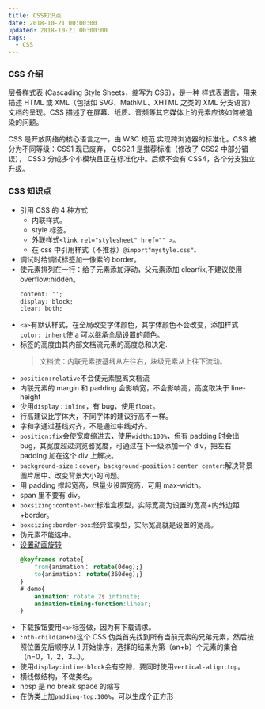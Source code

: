 ```yaml
---
title: CSS知识点
date: 2018-10-21 00:00:00
updated: 2018-10-21 00:00:00
tags:
  - CSS
---
```


### CSS 介绍

层叠样式表 (Cascading Style Sheets，缩写为 CSS），是一种 样式表语言，用来描述 HTML 或 XML（包括如 SVG、MathML、XHTML 之类的 XML 分支语言）文档的呈现。CSS 描述了在屏幕、纸质、音频等其它媒体上的元素应该如何被渲染的问题。

<!-- more -->

CSS 是开放网络的核心语言之一，由 W3C 规范 实现跨浏览器的标准化。CSS 被分为不同等级：CSS1 现已废弃， CSS2.1 是推荐标准（修改了 CSS2 中部分错误）， CSS3 分成多个小模块且正在标准化中。后续不会有 CSS4，各个分支独立升级。

### CSS 知识点

- 引用 CSS 的 4 种方式
  - 内联样式。
  - style 标签。
  - 外联样式`<link rel="stylesheet" href="" >`。
  - 在 css 中引用样式（不推荐）`@import"mystyle.css"。 `
- 调试时给调试标签加一像素的 border。
- 使元素排列在一行：给子元素添加浮动，父元素添加 clearfix,不建议使用 overflow:hidden。
  ```css
  content: '';
  display: block;
  clear: both;
  ```
- `<a>`有默认样式，在全局改变字体颜色，其字体颜色不会改变，添加样式`color: inhert`使 a 可以继承全局设置的颜色。
- 标签的高度由其内部文档流元素的高度总和决定.
  > 文档流：内联元素按基线从左往右，块级元素从上往下流动。
- `position:relative`不会使元素脱离文档流
- 内联元素的 margin 和 padding 会影响宽，不会影响高，高度取决于 line-height
- 少用`display：inline`，有 bug，使用`float`。
- 行高建议比字体大，不同字体的建议行高不一样。
- 字和字通过基线对齐，不是通过中线对齐。
- `position:fix`会使宽度缩进去，使用`width:100%`，但有 padding 时会出 bug，其宽度超过浏览器宽度，可通过在下一级添加一个 div，把左右 padding 加在这个 div 上解决。
- `background-size：cover`，`background-position：center center`:解决背景图片居中、改变背景大小的问题。
- 用 padding 撑起宽高，尽量少设置宽高，可用 max-width。
- span 里不要有 div。
- `boxsizing:content-box`:标准盒模型，实际宽高为设置的宽高+内外边距+border。
- `boxsizing:border-box`:怪异盒模型，实际宽高就是设置的宽高。
- 伪元素不能选中。
- [设置动画旋转](https://developer.mozilla.org/zh-CN/docs/Web/CSS/CSS_Animations/Using_CSS_animations)
  ```css
  @keyframes rotate{
      from{animation： rotate(0deg);}
      to{animation： rotate(360deg);}
  }
  # demo{
      animation: rotate 2s infinite;
      animation-timing-function:linear;
  }
  ```
- 下载按钮要用`<a>`标签做，因为有下载请求。
- `:nth-child(an+b)`这个 CSS 伪类首先找到所有当前元素的兄弟元素，然后按照位置先后顺序从 1 开始排序，选择的结果为第（an+b）个元素的集合（n=0，1，2，3...）。
- 使用`display:inline-block`会有空隙，要同时使用`vertical-align:top`。
- 横线做结构，不做类名。
- nbsp 是 no break space 的缩写
- 在伪类上加`padding-top:100%`，可以生成个正方形
